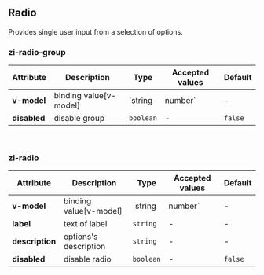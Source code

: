 ## Radio

Provides single user input from a selection of options.

<ex-code name="ex-radio-basic"></ex-code>

<ex-code name="ex-radio-disabled"></ex-code>

<ex-code name="ex-radio-group"></ex-code>

<ex-footer edit-link="https://github.com/zeit-ui/vue/edit/master/docs/en-us/components/avatar.md">
<h3>zi-radio-group</h3>

| Attribute    | Description            | Type              | Accepted values | Default |
| ------------ | ---------------------- | ----------------- | --------------- | ------- |
| **v-model**  | binding value[v-model] | `string | number` | -               | -       |
| **disabled** | disable group          | `boolean`         | -               | `false` |

<br/>
<h3>zi-radio</h3>

| Attribute       | Description            | Type              | Accepted values | Default |
| --------------- | ---------------------- | ----------------- | --------------- | ------- |
| **v-model**     | binding value[v-model] | `string | number` | -               | -       |
| **label**       | text of label          | `string`          | -               | -       |
| **description** | options's description  | `string`          | -               | -       |
| **disabled**    | disable radio          | `boolean`         | -               | `false` |

</ex-footer>
